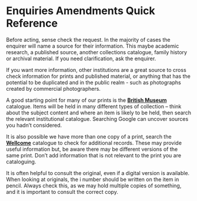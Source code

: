 # Enquiries Amendments Quick Reference

Before acting, sense check the request. In the majority of cases the enquirer will name a source for their information. This maybe academic research, a published source, another collections catalogue, family history or archival material. If you need clarification, ask the enquirer.

If you want more information, other institutions are a great source to cross check information for prints and published material, or anything that has the potential to be duplicated and in the public realm - such as photographs created by commercial photographers.

A good starting point for many of our prints is the [**British Museum**](https://www.britishmuseum.org/collection) catalogue. Items will be held in many different types of collection – think about the subject content and where an item is likely to be held, then search the relevant institutional catalogue. Searching Google can uncover sources you hadn’t considered.

It is also possible we have more than one copy of a print, search the [**Wellcome**](https://wellcomecollection.org/collections) catalogue to check for additional records. These may provide useful information but, be aware there may be different versions of the same print. Don’t add information that is not relevant to the print you are cataloguing.

It is often helpful to consult the original, even if a digital version is available. When looking at originals, the i number should be written on the item in pencil. Always check this, as we may hold multiple copies of something, and it is important to consult the correct copy.

